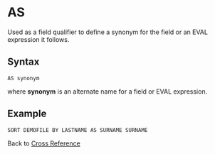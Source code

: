 # AS

<PageHeader />

Used as a field qualifier to define a synonym for the field or an EVAL expression it follows.  

## Syntax

```
AS synonym
```

where **synonym** is an alternate name for a field or EVAL expression.

## Example  

```
SORT DEMOFILE BY LASTNAME AS SURNAME SURNAME
```

Back to [Cross Reference](./../README.md)

<PageFooter />
